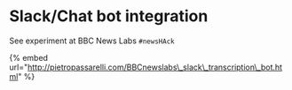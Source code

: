 # Slack/Chat bot integration

See experiment at BBC News Labs `#newsHAck`

{% embed url="http://pietropassarelli.com/BBCnewslabs\_slack\_transcription\_bot.html" %}

